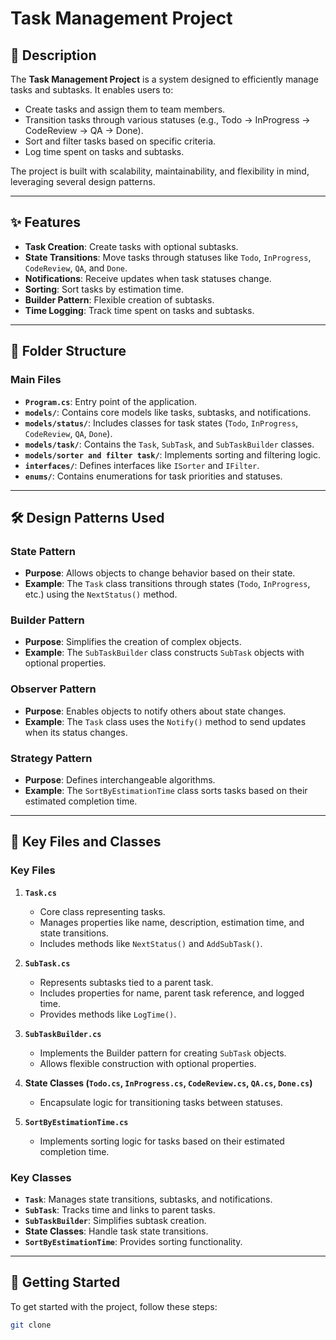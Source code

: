 # Task Management Project

## 📖 Description
The **Task Management Project** is a system designed to efficiently manage tasks and subtasks. It enables users to:
- Create tasks and assign them to team members.
- Transition tasks through various statuses (e.g., Todo → InProgress → CodeReview → QA → Done).
- Sort and filter tasks based on specific criteria.
- Log time spent on tasks and subtasks.

The project is built with scalability, maintainability, and flexibility in mind, leveraging several design patterns.

---

## ✨ Features
- **Task Creation**: Create tasks with optional subtasks.
- **State Transitions**: Move tasks through statuses like `Todo`, `InProgress`, `CodeReview`, `QA`, and `Done`.
- **Notifications**: Receive updates when task statuses change.
- **Sorting**: Sort tasks by estimation time.
- **Builder Pattern**: Flexible creation of subtasks.
- **Time Logging**: Track time spent on tasks and subtasks.

---

## 📂 Folder Structure

### **Main Files**
- **`Program.cs`**: Entry point of the application.
- **`models/`**: Contains core models like tasks, subtasks, and notifications.
- **`models/status/`**: Includes classes for task states (`Todo`, `InProgress`, `CodeReview`, `QA`, `Done`).
- **`models/task/`**: Contains the `Task`, `SubTask`, and `SubTaskBuilder` classes.
- **`models/sorter and filter task/`**: Implements sorting and filtering logic.
- **`interfaces/`**: Defines interfaces like `ISorter` and `IFilter`.
- **`enums/`**: Contains enumerations for task priorities and statuses.

---

## 🛠️ Design Patterns Used

### **State Pattern**
- **Purpose**: Allows objects to change behavior based on their state.
- **Example**: The `Task` class transitions through states (`Todo`, `InProgress`, etc.) using the `NextStatus()` method.

### **Builder Pattern**
- **Purpose**: Simplifies the creation of complex objects.
- **Example**: The `SubTaskBuilder` class constructs `SubTask` objects with optional properties.

### **Observer Pattern**
- **Purpose**: Enables objects to notify others about state changes.
- **Example**: The `Task` class uses the `Notify()` method to send updates when its status changes.

### **Strategy Pattern**
- **Purpose**: Defines interchangeable algorithms.
- **Example**: The `SortByEstimationTime` class sorts tasks based on their estimated completion time.

---

## 🔑 Key Files and Classes

### **Key Files**
1. **`Task.cs`**  
   - Core class representing tasks.
   - Manages properties like name, description, estimation time, and state transitions.
   - Includes methods like `NextStatus()` and `AddSubTask()`.

2. **`SubTask.cs`**  
   - Represents subtasks tied to a parent task.
   - Includes properties for name, parent task reference, and logged time.
   - Provides methods like `LogTime()`.

3. **`SubTaskBuilder.cs`**  
   - Implements the Builder pattern for creating `SubTask` objects.
   - Allows flexible construction with optional properties.

4. **State Classes (`Todo.cs`, `InProgress.cs`, `CodeReview.cs`, `QA.cs`, `Done.cs`)**  
   - Encapsulate logic for transitioning tasks between statuses.

5. **`SortByEstimationTime.cs`**  
   - Implements sorting logic for tasks based on their estimated completion time.

### **Key Classes**
- **`Task`**: Manages state transitions, subtasks, and notifications.
- **`SubTask`**: Tracks time and links to parent tasks.
- **`SubTaskBuilder`**: Simplifies subtask creation.
- **State Classes**: Handle task state transitions.
- **`SortByEstimationTime`**: Provides sorting functionality.

---

## 🚀 Getting Started

To get started with the project, follow these steps:

```sh
git clone
```
